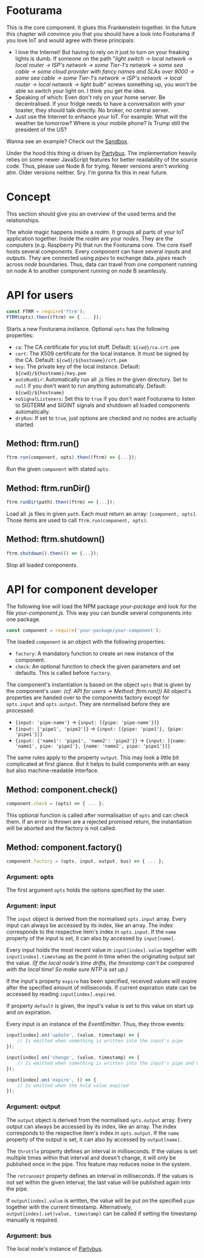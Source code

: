 # Footurama

This is the core component. It glues this Frankenstein together. In the future this chapter will convince you that you should have a look into Footurama if you love IoT and would agree with these principals:

 * I love the Internet! But having to rely on it just to turn on your freaking lights is dumb. If someone on the path "*light switch -> local network -> local router -> ISP's network -> some Tier-1's network -> some sea cable -> some cloud provider with fancy names and SLAs over 9000 -> some sea cable -> some Tier-1's network -> ISP's network -> local router -> local network -> light bulb*" screws something up, you won't be able so switch your light on. I think you get the idea.
 * Speaking of which: Even don't rely on your home server. Be decentralised. If your fridge needs to have a conversation with your toaster, they should talk directly. No broker, no central server.
 * Just use the Internet to enhance your IoT. For example: What will the weather be tomorrow? Where is your mobile phone? Is Trump still the president of the US?

Wanna see an example? Check out the [Sandbox](https://github.com/Footurama/ftrm-sandbox).

Under the hood this thing is driven by [Partybus](https://github.com/jue89/node-partybus#readme). The implementation heavily relies on some newer JavaScript features for better readability of the source code. Thus, please use Node 8 for trying. Newer versions aren't working atm. Older versions neither. Sry. I'm gonna fix this in near future.

# Concept

This section should give you an overview of the used terms and the relationships.

The whole magic happens inside a *realm*. It groups all parts of your IoT application together. Inside the *realm* are your *nodes*. They are the computers (e.g. Raspberry Pi) that run the Footurama core. The core itself hosts several *components*. Every *component* can have several *inputs* and *outputs*. They are connected using *pipes* to exchange data. *pipes* reach across *node* boundaries. Thus, data can travel from one component running on node A to another component running on node B seamlessly.

# API for users

```js
const FTRM = require('ftrm');
FTRM(opts).then((ftrm) => { ... });
```

Starts a new Footurama instance. Optional `opts` has the following properties:
 * `ca`: The CA certificate for you Iot stuff. Default: `${cwd}/ca.crt.pem`
 * `cert`: The X509 certificate for the local instance. It must be signed by the CA. Default: `${cwd}/${hostname}/crt.pem`
 * `key`: The private key of the local instance. Default: `${cwd}/${hostname}/key.pem`
 * `autoRunDir`: Automatically run all .js files in the given directory. Set to `null` if you don't want to run anything automatically. Default: `${cwd}/${hostname}`
 * `noSignalListeners`: Set this to `true` if you don't want Footurama to listen to SIGTERM and SIGINT signals and shutdown all loaded components automatically.
 * `dryRun`: If set to `true`, just options are checked and no nodes are actually started.

## Method: ftrm.run()

```js
ftrm.run(component, opts).then((ftrm) => {...});
```

Run the given `component` with stated `opts`.

## Method: ftrm.runDir()

```js
ftrm.runDir(path).then((ftrm) => {...});
```

Load all .js files in given `path`. Each must return an array: `[component, opts]`. Those items are used to call `ftrm.run(component, opts)`.

## Method: ftrm.shutdown()

```js
ftrm.shutdown().then(() => {...});
```

Stop all loaded components.

# API for component developer

The following line will load the NPM package *your-package* and look for the file *your-component.js*. This way you can bundle several components into one package.

```js
const component = require('your-package/your-component');
```

The loaded `component` is an object with the following properties:
 * `factory`: A mandatory function to create an new instance of the component.
 * `check`: An optional function to check the given parameters and set defaults. This is called before `factory`.

The component's instantiation is based on the object `opts` that is given by the component's user. *(cf. API for users -> Method: ftrm.run())* All object's properties are handed over to the components factory except for `opts.input` and `opts.output`. They are normalised before they are processed:

 * `{input: 'pipe-name'}` -> `{input: [{pipe: 'pipe-name'}]}`
 * `{input: ['pipe1', 'pipe2']}` -> `{input: [{pipe: 'pipe1'}, {pipe: 'pipe1'}]}`
 * `{input: {'name1': 'pipe1', 'name2': 'pipe2'}}` -> `{input: [{name: 'name1', pipe: 'pipe1'}, {name: 'name2', pipe: 'pipe1'}]}`

The same rules apply to the property `output`. This may look a little bit complicated at first glance. But it helps to build components with an easy but also machine-readable interface.

## Method: component.check()

```js
component.check = (opts) => { ... };
```

This optional function is called after normalisation of `opts` and can check them. If an error is thrown are a rejected promised return, the instantiation will be aborted and the factory is not called.

## Method: component.factory()

```js
component.factory = (opts, input, output, bus) => { ... };
```

### Argument: opts

The first argument `opts` holds the options specified by the user.

### Argument: input

The `input` object is derived from the normalised `opts.input` array. Every input can always be accessed by its index, like an array. The index corresponds to the respective item's index in `opts.input`. If the `name` property of the input is set, it can also by accessed by `input[name]`.

Every input holds the most recent value in `input[index].value` together with `input[index].timestamp` as the point in time when the originating output set the value. *(If the local node's time drifts, the timestamp can't be compared with the local time! So make sure NTP is set up.)*

If the input's property `expire` has been specified, received values will expire after the specified amount of milliseconds. If current expiration state can be accessed by reading `input[index].expired`.

If property `default` is given, the input's value is set to this value on start up and on expiration.

Every input is an instance of the *EventEmitter*. Thus, they throw events:

```js
input[index].on('update', (value, timestamp) => {
	// Is emitted when something is written into the input's pipe
});

input[index].on('change', (value, timestamp) => {
	// Is emitted when something is written into the input's pipe and value has changed
});

input[index].on('expire', () => {
	// Is emitted when the hold value expired
});
```

### Argument: output

The `output` object is derived from the normalised `opts.output` array. Every output can always be accessed by its index, like an array. The index corresponds to the respective item's index in `opts.output`. If the `name` property of the output is set, it can also by accessed by `output[name]`.

The `throttle` property defines an interval in milliseconds. If the values is set multiple times within that interval and doesn't change, it will only be published once in the pipe. This feature may reduces noise in the system.

The `retransmit` property defines an interval in milliseconds. If the values is not set within the given interval, the last value will be published again into the pipe.

If `output[index].value` is written, the value will be put on the specified `pipe` together with the current timestamp. Alternatively, `output[index].set(value, timestamp)` can be called if setting the timestamp manually is required.

### Argument: bus

The local node's instance of [Partybus](https://github.com/jue89/node-partybus#readme).

